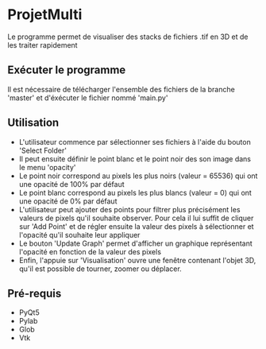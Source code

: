 # ProjetMulti
 Le programme permet de visualiser des stacks de fichiers .tif en 3D et de les traiter
 rapidement

## Exécuter le programme
 Il est nécessaire de télécharger l'ensemble des fichiers de la branche 'master'
 et d'éxécuter le fichier nommé 'main.py'
 
## Utilisation
 - L'utilisateur commence par sélectionner ses fichiers à l'aide du bouton 'Select Folder'
 - Il peut ensuite définir le point blanc et le point noir des son image dans le menu 'opacity'
 - Le point noir correspond au pixels les plus noirs (valeur = 65536) qui ont une opacité de 
 100% par défaut
 - Le point blanc correspond au pixels les plus blancs (valeur = 0) qui ont une opacité de 
 0% par défaut
 - L'utilisateur peut ajouter des points pour filtrer plus précisément les valeurs de pixels 
  qu'il souhaite observer. Pour cela il lui suffit de cliquer sur 'Add Point' et de régler ensuite
  la valeur des pixels à sélectionner et l'opacité qu'il souhaite leur appliquer
 - Le bouton 'Update Graph' permet d'afficher un graphique représentant l'opacité en fonction de la 
  valeur des pixels
 - Enfin, l'appuie sur 'Visualisation' ouvre une fenêtre contenant l'objet 3D, qu'il est possible de 
  tourner, zoomer ou déplacer.

## Pré-requis
 - PyQt5
 - Pylab
 - Glob
 - Vtk
